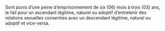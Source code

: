Sont punis d’une peine d’emprisonnement de six (06) mois à trois (03) ans, le fait pour un ascendant légitime, naturel ou adoptif d’entretenir des relations sexuelles consenties avec un descendant légitime, naturel ou adoptif et vice-versa.